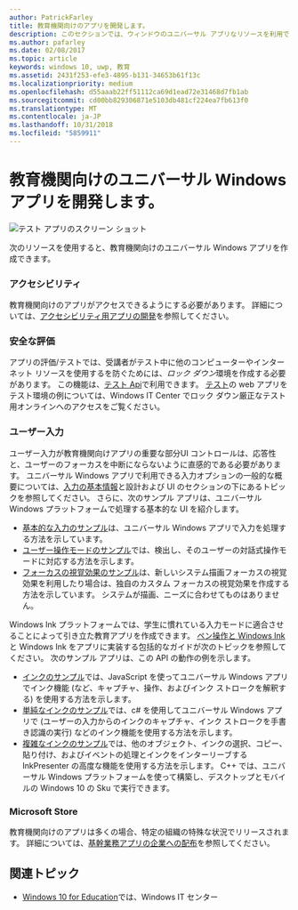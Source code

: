 ```yaml
---
author: PatrickFarley
title: 教育機関向けのアプリを開発します。
description: このセクションでは、ウィンドウのユニバーサル アプリなリソースを利用できるように、Windows 10 プラットフォームの教育機関向けのアプリの作成について説明します。
ms.author: pafarley
ms.date: 02/08/2017
ms.topic: article
keywords: windows 10, uwp, 教育
ms.assetid: 2431f253-efe3-4895-b131-34653b61f13c
ms.localizationpriority: medium
ms.openlocfilehash: d55aaab22ff51112ca69d1ead72e31468d7fb1ab
ms.sourcegitcommit: cd00bb829306871e5103db481cf224ea7fb613f0
ms.translationtype: MT
ms.contentlocale: ja-JP
ms.lasthandoff: 10/31/2018
ms.locfileid: "5859911"
---
```

# <a name="develop-universal-windows-apps-for-education"></a>教育機関向けのユニバーサル Windows アプリを開発します。
![テスト アプリのスクリーン ショット](images/take-a-test-screen-small.png)

次のリソースを使用すると、教育機関向けのユニバーサル Windows アプリを作成できます。

### <a name="accessibility"></a>アクセシビリティ
教育機関向けのアプリがアクセスできるようにする必要があります。 詳細については、[アクセシビリティ用アプリの開発](https://developer.microsoft.com/windows/accessible-apps)を参照してください。


### <a name="secure-assessments"></a>安全な評価
アプリの評価/テストでは、受講者がテスト中に他のコンピューターやインターネット リソースを使用するを防ぐためには、*ロック ダウン*環境を作成する必要があります。 この機能は、[テスト Api](take-a-test-api.md)で利用できます。 [テスト](https://technet.microsoft.com/edu/windows/take-tests-in-windows-10)の web アプリをテスト環境の例については、Windows IT Center でロック ダウン厳正なテスト用オンラインへのアクセスをご覧ください。

### <a name="user-input"></a>ユーザー入力
ユーザー入力が教育機関向けアプリの重要な部分UI コントロールは、応答性と、ユーザーのフォーカスを中断にならないように直感的である必要があります。 ユニバーサル Windows アプリで利用できる入力オプションの一般的な概要については、[入力の基本情報](https://docs.microsoft.com/windows/uwp/design/input/input-primer)と設計および UI のセクションの下にあるトピックを参照してください。 さらに、次のサンプル アプリは、ユニバーサル Windows プラットフォームで処理する基本的な UI を紹介します。
- [基本的な入力のサンプル](https://github.com/Microsoft/Windows-universal-samples/tree/master/Samples/BasicInput)は、ユニバーサル Windows アプリで入力を処理する方法を示しています。
- [ユーザー操作モードのサンプル](https://github.com/Microsoft/Windows-universal-samples/tree/master/Samples/UserInteractionMode)では、検出し、そのユーザーの対話式操作モードに対応する方法を示します。
- [フォーカスの視覚効果のサンプル](https://github.com/Microsoft/Windows-universal-samples/tree/master/Samples/XamlFocusVisuals)は、新しいシステム描画フォーカスの視覚効果を利用したり場合は、独自のカスタム フォーカスの視覚効果を作成する方法を示しています。 システムが描画、ニーズに合わせてものはありません。

Windows Ink プラットフォームでは、学生に慣れている入力モードに適合させることによって引き立た教育アプリを作成できます。 [ペン操作と Windows Ink](https://docs.microsoft.com/windows/uwp/design/input/pen-and-stylus-interactions)と Windows Ink をアプリに実装する包括的なガイドが次のトピックを参照してください。 次のサンプル アプリは、この API の動作の例を示します。
- [インクのサンプル](https://github.com/Microsoft/Windows-universal-samples/tree/master/Samples/Ink)では、JavaScript を使ってユニバーサル Windows アプリでインク機能 (など、キャプチャ、操作、およびインク ストロークを解釈する) を使用する方法を示します。
- [単純なインクのサンプル](https://github.com/Microsoft/Windows-universal-samples/tree/master/Samples/SimpleInk)では、c# を使用してユニバーサル Windows アプリで (ユーザーの入力からのインクのキャプチャ、インク ストロークを手書き認識の実行) などのインク機能を使用する方法を示します。
- [複雑なインクのサンプル](https://github.com/Microsoft/Windows-universal-samples/tree/master/Samples/ComplexInk)では、他のオブジェクト、インクの選択、コピー、貼り付け、およびイベントの処理とインクをインターリーブする InkPresenter の高度な機能を使用する方法を示します。 C++ では、ユニバーサル Windows プラットフォームを使って構築し、デスクトップとモバイルの Windows 10 の Sku で実行できます。


### <a name="microsoft-store"></a>Microsoft Store
教育機関向けのアプリは多くの場合、特定の組織の特殊な状況でリリースされます。 詳細については、[基幹業務アプリの企業への配布](https://msdn.microsoft.com/windows/uwp/publish/distribute-lob-apps-to-enterprises)を参照してください。

## <a name="related-topics"></a>関連トピック
- [Windows 10 for Education](https://technet.microsoft.com/edu/windows/index)では、Windows IT センター
